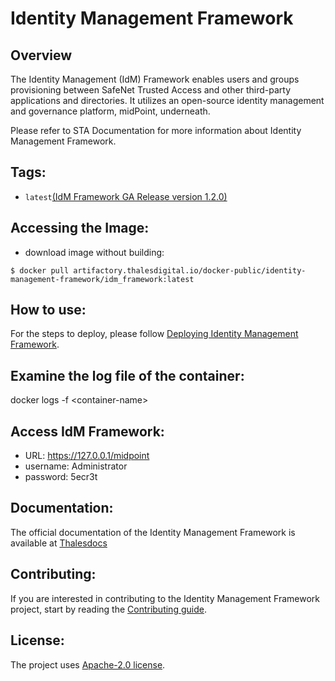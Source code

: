 # Identity Management Framework
## Overview
The Identity Management (IdM) Framework enables users and groups provisioning between SafeNet Trusted Access and other third-party applications and directories. It utilizes an open-source identity management and governance platform, midPoint, underneath.

Please refer to STA Documentation for more information about Identity Management Framework.

## Tags:
- `latest`[(IdM Framework GA Release version 1.2.0)](https://github.com/ThalesGroup/identity-management-framework/releases/tag/v1.2.0)

## Accessing the Image:
- download image without building:
```
$ docker pull artifactory.thalesdigital.io/docker-public/identity-management-framework/idm_framework:latest
```

## How to use:
For the steps to deploy, please follow [Deploying Identity Management Framework][def2].

## Examine the log file of the container:

docker logs -f &lt;container-name&gt;

## Access IdM Framework:
- URL: https://127.0.0.1/midpoint
- username: Administrator
- password: 5ecr3t

## Documentation:
The official documentation of the Identity Management Framework is available at [Thalesdocs](https://thalesdocs.com/sta/crns/identity_management_framework_crn/index.html)

## Contributing:

If you are interested in contributing to the Identity Management Framework project, start by reading the [Contributing guide](/CONTRIBUTING.md).

## License:

The project uses [Apache-2.0 license](/LICENSE).


[def]: https://docs.evolveum.com/midpoint/
[def2]: https://thalesdocs.com/sta/operator/user_synchronization/user_provisioning_through_safenet_trusted_access_idm_connector/idm_deployment/index.html
[def3]: https://thalesdocs.com/sta/operator/user_synchronization/user_provisioning_through_safenet_trusted_access_idm_connector/index.html